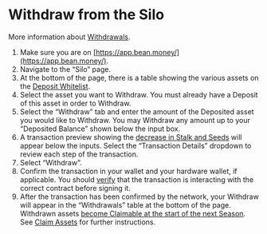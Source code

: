 # Withdraw from the Silo

More information about [Withdrawals](https://docs.bean.money/farm/silo#withdraw).

1. Make sure you are on [https://app.bean.money/](https://app.bean.money/).
2. Navigate to the “Silo” page.
3. At the bottom of the page, there is a table showing the various assets on the [Deposit Whitelist](https://docs.bean.money/farm/silo#deposit-whitelist).
4. Select the asset you want to Withdraw. You must already have a Deposit of this asset in order to Withdraw.
5. Select the “Withdraw” tab and enter the amount of the Deposited asset you would like to Withdraw. You may Withdraw any amount up to your “Deposited Balance” shown below the input box.
6. A transaction preview showing the [decrease in Stalk and Seeds](https://docs.bean.money/farm/silo#withdraw) will appear below the inputs. Select the “Transaction Details” dropdown to review each step of the transaction.
7. Select “Withdraw”.
8. Confirm the transaction in your wallet and your hardware wallet, if applicable. You should [verify](https://docs.bean.money/additional-resources/contracts) that the transaction is interacting with the correct contract before signing it.
9. After the transaction has been confirmed by the network, your Withdraw will appear in the “Withdrawals” table at the bottom of the page. Withdrawn assets [become Claimable at the start of the next Season](https://docs.bean.money/farm/silo#withdraw). See [Claim Assets](claim-assets.md) for further instructions.
